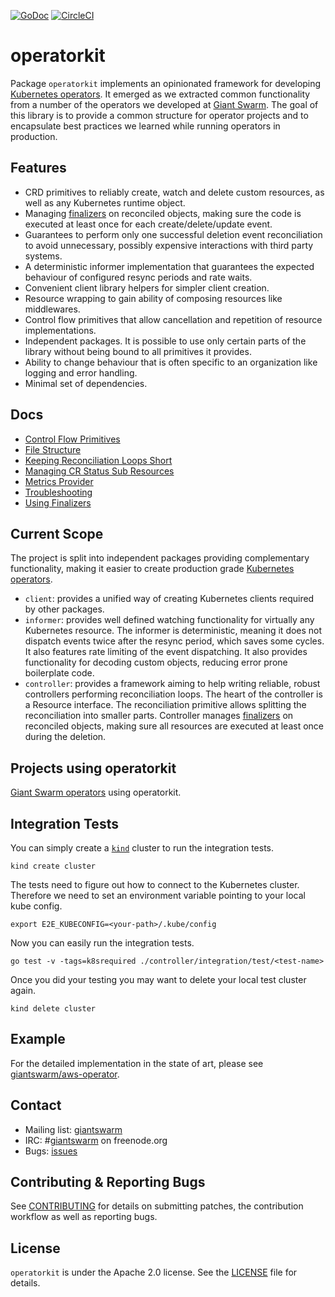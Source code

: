 [![GoDoc](https://godoc.org/github.com/giantswarm/operatorkit?status.svg)](http://godoc.org/github.com/giantswarm/operatorkit) [![CircleCI](https://circleci.com/gh/giantswarm/operatorkit.svg?&style=shield&circle-token=5f7e69042df6538d1e9c7ef0dd1387ca4d7a0d55)](https://circleci.com/gh/giantswarm/operatorkit)

# operatorkit

Package `operatorkit` implements an opinionated framework for developing
[Kubernetes operators][operators]. It emerged as we extracted common
functionality from a number of the operators we developed at [Giant
Swarm][giantswarm]. The goal of this library is to provide a common structure
for operator projects and to encapsulate best practices we learned while running
operators in production.

## Features

- CRD primitives to reliably create, watch and delete custom resources, as well
  as any Kubernetes runtime object.
- Managing [finalizers][finalizers] on reconciled objects, making sure the code
  is executed at least once for each create/delete/update event.
- Guarantees to perform only one successful deletion event reconciliation to
  avoid unnecessary, possibly expensive interactions with third party systems.
- A deterministic informer implementation that guarantees the expected behaviour
  of configured resync periods and rate waits.
- Convenient client library helpers for simpler client creation.
- Resource wrapping to gain ability of composing resources like middlewares.
- Control flow primitives that allow cancellation and repetition of resource
  implementations.
- Independent packages. It is possible to use only certain parts of the library
  without being bound to all primitives it provides.
- Ability to change behaviour that is often specific to an organization like
  logging and error handling.
- Minimal set of dependencies.

## Docs

- [Control Flow Primitives](docs/control_flow_primitives.md)
- [File Structure](docs/file_structure.md)
- [Keeping Reconciliation Loops Short](docs/keeping_reconciliation_loops_short.md)
- [Managing CR Status Sub Resources](docs/managing_cr_status_sub_resources.md)
- [Metrics Provider](docs/metrics_provider.md)
- [Troubleshooting](docs/troubleshooting.md)
- [Using Finalizers](docs/using_finalizers.md)

## Current Scope

The project is split into independent packages providing complementary
functionality, making it easier to create production grade [Kubernetes
operators][operators].

- `client`: provides a unified way of creating Kubernetes clients required by
  other packages.
- `informer`: provides well defined watching functionality for virtually any
  Kubernetes resource. The informer is deterministic, meaning it does not
  dispatch events twice after the resync period, which saves some cycles. It
  also features rate limiting of the event dispatching. It also provides
  functionality for decoding custom objects, reducing error prone boilerplate
  code.
- `controller`: provides a framework aiming to help writing reliable, robust
  controllers performing reconciliation loops. The heart of the controller is a
  Resource interface. The reconciliation primitive allows splitting the
  reconciliation into smaller parts. Controller manages [finalizers][finalizers]
  on reconciled objects, making sure all resources are executed at least once
  during the deletion.

## Projects using operatorkit

[Giant Swarm operators][giantswarm-operators] using operatorkit.



## Integration Tests

You can simply create a [`kind`](https://github.com/kubernetes-sigs/kind/)
cluster to run the integration tests.

```
kind create cluster
```

The tests need to figure out how to connect to the Kubernetes cluster. Therefore
we need to set an environment variable pointing to your local kube config.

```
export E2E_KUBECONFIG=<your-path>/.kube/config
```

Now you can easily run the integration tests.

```
go test -v -tags=k8srequired ./controller/integration/test/<test-name>
```

Once you did your testing you may want to delete your local test cluster again.

```
kind delete cluster
```



## Example

For the detailed implementation in the state of art, please see [giantswarm/aws-operator](https://github.com/giantswarm/aws-operator).

## Contact

- Mailing list: [giantswarm](https://groups.google.com/forum/!forum/giantswarm)
- IRC: #[giantswarm](irc://irc.freenode.org:6667/#giantswarm) on freenode.org
- Bugs: [issues](https://github.com/giantswarm/cert-operator/issues)

## Contributing & Reporting Bugs

See [CONTRIBUTING](CONTRIBUTING.md) for details on submitting patches, the
contribution workflow as well as reporting bugs.

## License

`operatorkit` is under the Apache 2.0 license. See the [LICENSE](LICENSE) file
for details.

[finalizers]: https://kubernetes.io/docs/tasks/access-kubernetes-api/extend-api-custom-resource-definitions/#finalizers
[giantswarm]: https://giantswarm.io
[giantswarm-operators]: https://github.com/search?p=1&q=topic%3Aoperator+org%3Agiantswarm&type=Repositories
[operators]: https://coreos.com/operators
